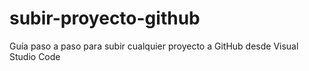 # subir-proyecto-github
Guía paso a paso para subir cualquier proyecto a GitHub desde Visual Studio Code
